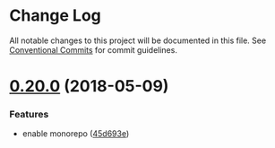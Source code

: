 # Change Log

All notable changes to this project will be documented in this file.
See [Conventional Commits](https://conventionalcommits.org) for commit guidelines.

<a name="0.20.0"></a>
# [0.20.0](https://github.com/kitware/candela/compare/v0.19.1...v0.20.0) (2018-05-09)


### Features

* enable monorepo ([45d693e](https://github.com/kitware/candela/commit/45d693e))
